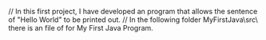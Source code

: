 // In this first project, I have developed an program that allows the sentence of "Hello World" to be printed out. 
// In the following folder MyFirstJava\src\ there is an file of for My First Java Program.
